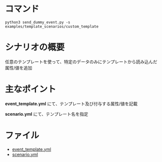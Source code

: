 # コマンド
```
python3 send_dummy_event.py -s examples/template_scenarios/custom_template
```

# シナリオの概要
任意のテンプレートを使って、特定のデータのみにテンプレートから読み込んだ属性/値を追加

# 主なポイント
**event_template.yml** にて、テンプレート及び付与する属性/値を記載

**scenario.yml** にて、テンプレート名を指定

# ファイル
- [event_template.yml](./event_template.yml)
- [scenario.yml](./scenario.yml)